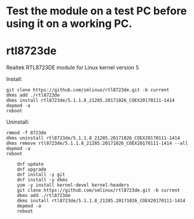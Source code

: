 # Test the module on a test PC before using it on a working PC.

# rtl8723de
Realtek RTL8723DE module for Linux kernel version 5

Install:

    git clone https://github.com/smlinux/rtl8723de.git -b current
    dkms add ./rtl8723de
    dkms install rtl8723de/5.1.1.8_21285.20171026_COEX20170111-1414
    depmod -a
    reboot

Uninstall:

    rmmod -f 8723de
    dkms uninstall rtl8723de/5.1.1.8_21285.20171026_COEX20170111-1414
    dkms remove rtl8723de/5.1.1.8_21285.20171026_COEX20170111-1414 --all
    depmod -a
    reboot


```
    dnf update
    dnf upgrade
    dnf install -y git
    dnf install -y dkms
    yum -y install kernel-devel kernel-headers
    git clone https://github.com/smlinux/rtl8723de.git -b current
    dkms add ./rtl8723de
    dkms install rtl8723de/5.1.1.8_21285.20171026_COEX20170111-1414
    depmod -a
    reboot
```
